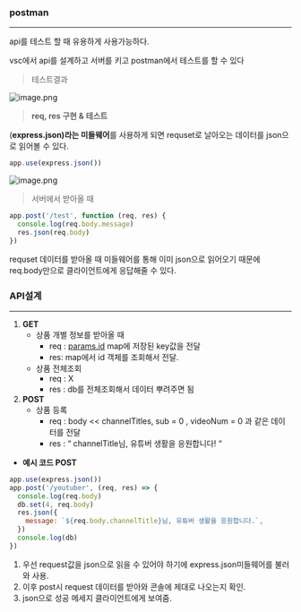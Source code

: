 ### postman

---

api를 테스트 할 때 유용하게 사용가능하다.

vsc에서 api를 설계하고 서버를 키고 postman에서 테스트를 할 수 있다

> 테스트결과
> 

![image.png](https://prod-files-secure.s3.us-west-2.amazonaws.com/d8350982-356e-4da2-871f-5e3210620a38/a4bebab4-4856-458d-a471-ed1ce8f00437/image.png)

> **req, res 구현 & 테스트**
> 

(**express.json)라는 미들웨어**를 사용하게 되면 requset로 날아오는 데이터를 json으로 읽어볼 수 있다.

```jsx
app.use(express.json())
```

![image.png](https://prod-files-secure.s3.us-west-2.amazonaws.com/d8350982-356e-4da2-871f-5e3210620a38/e036ea7b-2c4f-4a47-baa5-803052a2a3e0/image.png)

> 서버에서 받아올 때
> 

```jsx
app.post('/test', function (req, res) {
  console.log(req.body.message)
  res.json(req.body)
})
```

requset 데이터를 받아올 때 미들웨어를 통해 이미 json으로 읽어오기 때문에 req.body만으로 클라이언트에게 응답해줄 수 있다.

### API설계

---

1. **GET**
    - 상품 개별 정보를 받아올 때
        - req : [params.id](http://params.id) map에 저장된 key값을 전달
        - res: map에서 id 객체를 조회해서 전달.
    - 상품 전체조회
        - req : X
        - res : db를 전체조회해서 데이터 뿌려주면 됨
2. **POST**
    - 상품 등록
        - req : body << channelTitles, sub = 0 , videoNum = 0 과 같은 데이터를 전달
        - res : “ channelTitle님, 유튜버 생활을 응원합니다! “

- **예시 코드 POST**

```jsx
app.use(express.json())
app.post('/youtuber', (req, res) => {
  console.log(req.body)
  db.set(4, req.body)
  res.json({
    message: `${req.body.channelTitle}님, 유튜버 생활을 응원합니다.`,
  })
  console.log(db)
})
```

1. 우선 request값을 json으로 읽을 수 있어야 하기에 express.json미들웨어를 불러와 사용.
2. 이후 post시 request 데이터를 받아와 콘솔에 제대로 나오는지 확인.
3. json으로 성공 메세지 클라이언트에게 보여줌.
